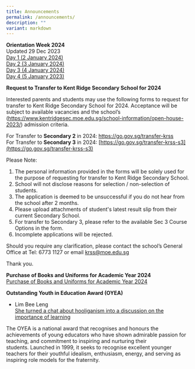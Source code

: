 ```yaml
---
title: Announcements
permalink: /announcements/
description: ""
variant: markdown
---
```

**Orientation Week 2024** <br>
Updated 29 Dec 2023
<br>[Day 1 (2 January 2024)](/files/O_Week_2024_Timetable_Day_1__2_January_2024_.pdf)<br>
[Day 2 (3 January 2024)](/files/O_Week_2024_Timetable_Day_2__3_January_2024_.pdf)<br>
[Day 3 (4 January 2024)](/files/O_Week_2024_Timetable_Day_3__4_January_2024_.pdf)<br>[Day 4 (5 January 2023)](/files/Day_4_Timetable.pdf)

**Request to Transfer to Kent Ridge Secondary School for 2024**

Interested parents and students may use the following forms to request for transfer to Kent Ridge Secondary School for 2024. 
Acceptance will be subject to available vacancies and the school’s (https://www.kentridgesec.moe.edu.sg/school-information/open-house-2023/) admission criteria. 

For Transfer to **Secondary 2** in 2024:
[https://go.gov.sg/transfer-krss ](https://go.gov.sg/transfer-krss)<br>
For Transfer to **Secondary 3** in 2024: [https://go.gov.sg/transfer-krss-s3](https://go.gov.sg/transfer-krss-s3)

Please Note:
1.	The personal information provided in the forms will be solely used for the purpose of requesting for transfer to Kent Ridge Secondary School.   
2.	School will not disclose reasons for selection / non-selection of students.  
3.	The application is deemed to be unsuccessful if you do not hear from the school after 2 months. 
4.	Please upload attachments of student's latest result slip from their current Secondary School. 
5.	For transfer to Secondary 3, please refer to the available Sec 3 Course Options in the form. 
6.	Incomplete applications will be rejected. 

Should you require any clarification, please contact the school’s General Office at Tel: 6773 1127 or email [krss@moe.edu.sg](mailto:krss@moe.edu.sg) 

Thank you.


**Purchase of Books and Uniforms for Academic Year 2024**<br>
[Purchase of Books and Uniforms for Academic Year 2024](https://www.kentridgesec.moe.edu.sg/school-information/administrative-matters/school-book-list-uniform/)


**Outstanding Youth in Education Award (OYEA)**

*   Lim Bee Leng  
    [She turned a chat about hooliganism into a discussion on the importance of learning](https://www.schoolbag.edu.sg/story/she-turned-a-chat-about-hooliganism-into-a-discussion-on-the-importance-of-learning)

The OYEA is a national award that recognises and honours the achievements of young educators who&nbsp;have shown admirable passion for teaching, and commitment to inspiring and nurturing their students.&nbsp;Launched in 1999, it seeks to recognise excellent younger teachers for their youthful idealism, enthusiasm, energy, and serving as inspiring role models for the fraternity.<br><br>